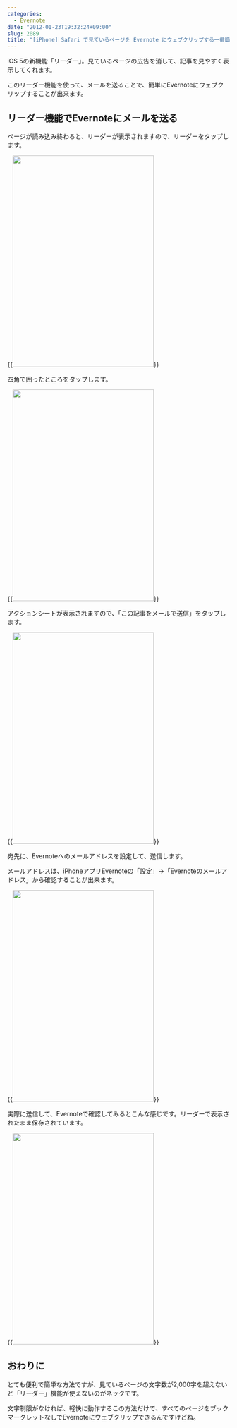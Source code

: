```yaml
---
categories:
  - Evernote
date: "2012-01-23T19:32:24+09:00"
slug: 2089
title: "[iPhone] Safari で見ているページを Evernote にウェブクリップする一番簡単な方法"
---
```


iOS 5の新機能「リーダー」。見ているページの広告を消して、記事を見やすく表示してくれます。

このリーダー機能を使って、メールを送ることで、簡単にEvernoteにウェブクリップすることが出来ます。

## リーダー機能でEvernoteにメールを送る

ページが読み込み終わると、リーダーが表示されますので、リーダーをタップします。

{{<img alt="" src="/images/2012/01/2089_1.png" width="320" height="480">}}

四角で囲ったところをタップします。

{{<img alt="" src="/images/2012/01/2089_2.png" width="320" height="480">}}

アクションシートが表示されますので、「この記事をメールで送信」をタップします。

{{<img alt="" src="/images/2012/01/2089_3.png" width="320" height="480">}}

宛先に、Evernoteへのメールアドレスを設定して、送信します。

メールアドレスは、iPhoneアプリEvernoteの「設定」→「Evernoteのメールアドレス」から確認することが出来ます。

{{<img alt="" src="/images/2012/01/2089_4.png" width="320" height="480">}}

実際に送信して、Evernoteで確認してみるとこんな感じです。リーダーで表示されたまま保存されています。

{{<img alt="" src="/images/2012/01/2089_5.png" width="320" height="480">}}

## おわりに

とても便利で簡単な方法ですが、見ているページの文字数が2,000字を超えないと「リーダー」機能が使えないのがネックです。

文字制限がなければ、軽快に動作するこの方法だけで、すべてのページをブックマークレットなしでEvernoteにウェブクリップできるんですけどね。
